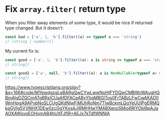 # Fix `array.filter(` return type

When you filter away elements of some type, it would be nice if returned type changed. But it doesn't:
```ts
const bad = ['a', 1, 'b'].filter((a) => typeof a === 'string')
// (string | number)[]
```

My current fix is:
```ts
const good = ['a', 1, 'b'].filter((a): a is string => typeof a === 'string')
// string[]

const good2 = ['a', null, 'b'].filter((a): a is NonNullable<typeof a> => !!a)
// string[]
```

https://www.typescriptlang.org/play?&q=166#code/MYewdgzgLgBARgQwCYwLwwNoHIFYDQwCMBWcWAugHQBmAlgDZQCmATgBRsICUaAfDFACeAByYhqMBGlTos0FrTABzLFwCwAKAD0WmHpgA9APybNoSLCUgQKdNlwFiMUhRoNm7TlwBckmLQgYeUUlPgERMQkpGVlg5VVNHX1DEw0zcGgYKxsAJjRMHHwYMABXenoSMio6RlYObl8pAJgAOXAWsvoEOHomAB4hUXFJflR+AEJx7kTdfWNNIA
